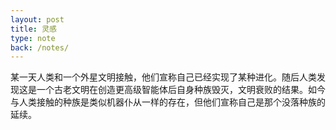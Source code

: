 ```yaml
---
layout: post
title: 灵感
type: note
back: /notes/
---
```


某一天人类和一个外星文明接触，他们宣称自己已经实现了某种进化。随后人类发现这是一个古老文明在创造更高级智能体后自身种族毁灭，文明衰败的结果。如今与人类接触的种族是类似机器仆从一样的存在，但他们宣称自己是那个没落种族的延续。
